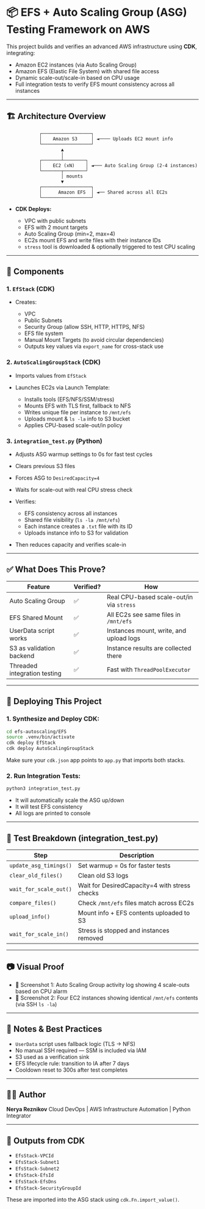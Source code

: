 # 📦 EFS + Auto Scaling Group (ASG) Testing Framework on AWS

This project builds and verifies an advanced AWS infrastructure using **CDK**, integrating:

* Amazon EC2 instances (via Auto Scaling Group)
* Amazon EFS (Elastic File System) with shared file access
* Dynamic scale-out/scale-in based on CPU usage
* Full integration tests to verify EFS mount consistency across all instances

---

## 🏗️ Architecture Overview

```
            ┌──────────────────┐
            │    Amazon S3     │ ◄──── Uploads EC2 mount info
            └──────────────────┘
                    ▲
                    │
            ┌───────┴────────┐
            │    EC2 (xN)    │ ◄─── Auto Scaling Group (2-4 instances)
            └───────┬────────┘
                    │ mounts
                    ▼
            ┌──────────────────┐
            │      Amazon EFS  │ ◄── Shared across all EC2s
            └──────────────────┘
```

* **CDK Deploys:**

  * VPC with public subnets
  * EFS with 2 mount targets
  * Auto Scaling Group (min=2, max=4)
  * EC2s mount EFS and write files with their instance IDs
  * `stress` tool is downloaded & optionally triggered to test CPU scaling

---

## 🔧 Components

### 1. `EfStack` (CDK)

* Creates:

  * VPC
  * Public Subnets
  * Security Group (allow SSH, HTTP, HTTPS, NFS)
  * EFS file system
  * Manual Mount Targets (to avoid circular dependencies)
  * Outputs key values via `export_name` for cross-stack use

### 2. `AutoScalingGroupStack` (CDK)

* Imports values from `EfStack`
* Launches EC2s via Launch Template:

  * Installs tools (EFS/NFS/SSM/stress)
  * Mounts EFS with TLS first, fallback to NFS
  * Writes unique file per instance to `/mnt/efs`
  * Uploads mount & `ls -la` info to S3 bucket
  * Applies CPU-based scale-out/in policy

### 3. `integration_test.py` (Python)

* Adjusts ASG warmup settings to 0s for fast test cycles
* Clears previous S3 files
* Forces ASG to `DesiredCapacity=4`
* Waits for scale-out with real CPU stress check
* Verifies:

  * EFS consistency across all instances
  * Shared file visibility (`ls -la /mnt/efs`)
  * Each instance creates a `.txt` file with its ID
  * Uploads instance info to S3 for validation
* Then reduces capacity and verifies scale-in

---

## ✅ What Does This Prove?

| Feature                      | Verified? | How                                      |
| ---------------------------- | --------- | ---------------------------------------- |
| Auto Scaling Group           | ✅         | Real CPU-based scale-out/in via `stress` |
| EFS Shared Mount             | ✅         | All EC2s see same files in `/mnt/efs`    |
| UserData script works        | ✅         | Instances mount, write, and upload logs  |
| S3 as validation backend     | ✅         | Instance results are collected there     |
| Threaded integration testing | ✅         | Fast with `ThreadPoolExecutor`           |

---

## 🚀 Deploying This Project

### 1. Synthesize and Deploy CDK:

```bash
cd efs-autoscaling/EFS
source .venv/bin/activate
cdk deploy EfStack
cdk deploy AutoScalingGroupStack
```

Make sure your `cdk.json` app points to `app.py` that imports both stacks.

### 2. Run Integration Tests:

```bash
python3 integration_test.py
```

* It will automatically scale the ASG up/down
* It will test EFS consistency
* All logs are printed to console

---

## 🧪 Test Breakdown (integration\_test.py)

| Step                   | Description                                   |
| ---------------------- | --------------------------------------------- |
| `update_asg_timings()` | Set warmup = 0s for faster tests              |
| `clear_old_files()`    | Clean old S3 logs                             |
| `wait_for_scale_out()` | Wait for DesiredCapacity=4 with stress checks |
| `compare_files()`      | Check `/mnt/efs` files match across EC2s      |
| `upload_info()`        | Mount info + EFS contents uploaded to S3      |
| `wait_for_scale_in()`  | Stress is stopped and instances removed       |

---

## 📷 Visual Proof

* 📸 Screenshot 1: Auto Scaling Group activity log showing 4 scale-outs based on CPU alarm
* 📸 Screenshot 2: Four EC2 instances showing identical `/mnt/efs` contents (via SSH `ls -la`)

---

## 📌 Notes & Best Practices

* `UserData` script uses fallback logic (TLS → NFS)
* No manual SSH required — SSM is included via IAM
* S3 used as a verification sink
* EFS lifecycle rule: transition to IA after 7 days
* Cooldown reset to 300s after test completes

---

## 👨‍💻 Author

**Nerya Reznikov**
Cloud DevOps | AWS Infrastructure Automation | Python Integrator

---

## 📂 Outputs from CDK

* `EfsStack-VPCId`
* `EfsStack-Subnet1`
* `EfsStack-Subnet2`
* `EfsStack-EfsId`
* `EfsStack-EfsDns`
* `EfsStack-SecurityGroupId`

These are imported into the ASG stack using `cdk.Fn.import_value()`.

